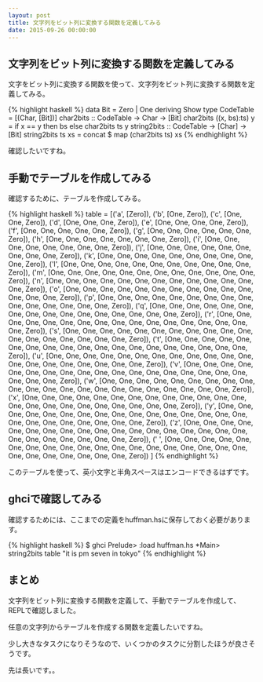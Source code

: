 ```yaml
---
layout: post
title: 文字列をビット列に変換する関数を定義してみる
date: 2015-09-26 00:00:00
---
```


## 文字列をビット列に変換する関数を定義してみる

文字をビット列に変換する関数を使って、文字列をビット列に変換する関数を定義してみる。

{% highlight haskell %}
data Bit = Zero | One deriving Show
type CodeTable = [(Char, [Bit])]
char2bits :: CodeTable -> Char -> [Bit]
char2bits ((x, bs):ts) y = if x == y then bs else char2bits ts y
string2bits :: CodeTable -> [Char] -> [Bit]
string2bits ts xs = concat $ map (char2bits ts) xs
{% endhighlight %}

確認したいですね。

## 手動でテーブルを作成してみる

確認するために、テーブルを作成してみる。

{% highlight haskell %}
table = [('a', [Zero]),
         ('b', [One, Zero]),
         ('c', [One, One, Zero]),
         ('d', [One, One, One, Zero]),
         ('e', [One, One, One, One, Zero]),
         ('f', [One, One, One, One, One, Zero]),
         ('g', [One, One, One, One, One, One, Zero]),
         ('h', [One, One, One, One, One, One, One, Zero]),
         ('i', [One, One, One, One, One, One, One, One, Zero]),
         ('j', [One, One, One, One, One, One, One, One, One, Zero]),
         ('k', [One, One, One, One, One, One, One, One, One, One, Zero]),
         ('l', [One, One, One, One, One, One, One, One, One, One, One, Zero]),
         ('m', [One, One, One, One, One, One, One, One, One, One, One, One, Zero]),
         ('n', [One, One, One, One, One, One, One, One, One, One, One, One, One, Zero]),
         ('o', [One, One, One, One, One, One, One, One, One, One, One, One, One, One, Zero]),
         ('p', [One, One, One, One, One, One, One, One, One, One, One, One, One, One, One, Zero]),
         ('q', [One, One, One, One, One, One, One, One, One, One, One, One, One, One, One, One, Zero]),
         ('r', [One, One, One, One, One, One, One, One, One, One, One, One, One, One, One, One, One, Zero]),
         ('s', [One, One, One, One, One, One, One, One, One, One, One, One, One, One, One, One, One, One, Zero]),
         ('t', [One, One, One, One, One, One, One, One, One, One, One, One, One, One, One, One, One, One, One, Zero]),
         ('u', [One, One, One, One, One, One, One, One, One, One, One, One, One, One, One, One, One, One, One, One, Zero]),
         ('v', [One, One, One, One, One, One, One, One, One, One, One, One, One, One, One, One, One, One, One, One, One, Zero]),
         ('w', [One, One, One, One, One, One, One, One, One, One, One, One, One, One, One, One, One, One, One, One, One, One, Zero]),
         ('x', [One, One, One, One, One, One, One, One, One, One, One, One, One, One, One, One, One, One, One, One, One, One, One, Zero]),
         ('y', [One, One, One, One, One, One, One, One, One, One, One, One, One, One, One, One, One, One, One, One, One, One, One, One, Zero]),
         ('z', [One, One, One, One, One, One, One, One, One, One, One, One, One, One, One, One, One, One, One, One, One, One, One, One, One, Zero]),
         (' ', [One, One, One, One, One, One, One, One, One, One, One, One, One, One, One, One, One, One, One, One, One, One, One, One, One, One, Zero])
        ]
{% endhighlight %}

このテーブルを使って、英小文字と半角スペースはエンコードできるはずです。

## ghciで確認してみる

確認するためには、ここまでの定義をhuffman.hsに保存しておく必要があります。

{% highlight haskell %}
$ ghci
Prelude> :load huffman.hs
*Main> string2bits table "it is pm seven in tokyo"
{% endhighlight %}

## まとめ

文字列をビット列に変換する関数を定義して、手動でテーブルを作成して、REPLで確認しました。

任意の文字列からテーブルを作成する関数を定義したいですね。

少し大きなタスクになりそうなので、いくつかのタスクに分割したほうが良さそうです。

先は長いです。。
